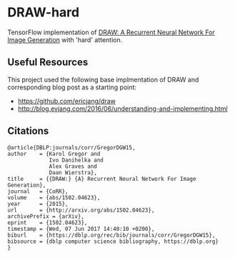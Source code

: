 # DRAW-hard

TensorFlow implementation of [DRAW: A Recurrent Neural Network For Image Generation](http://arxiv.org/pdf/1502.04623.pdf) with 'hard' attention.

## Useful Resources

This project used the following base implmentation of DRAW and corresponding blog post as a starting point:
- https://github.com/ericjang/draw
- http://blog.evjang.com/2016/06/understanding-and-implementing.html

## Citations
    @article{DBLP:journals/corr/GregorDGW15,
    author    = {Karol Gregor and
                 Ivo Danihelka and
                 Alex Graves and
                 Daan Wierstra},
    title     = {{DRAW:} {A} Recurrent Neural Network For Image Generation},
    journal   = {CoRR},
    volume    = {abs/1502.04623},
    year      = {2015},
    url       = {http://arxiv.org/abs/1502.04623},
    archivePrefix = {arXiv},
    eprint    = {1502.04623},
    timestamp = {Wed, 07 Jun 2017 14:40:10 +0200},
    biburl    = {https://dblp.org/rec/bib/journals/corr/GregorDGW15},
    bibsource = {dblp computer science bibliography, https://dblp.org}
    }
